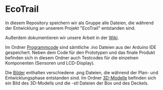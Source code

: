 # EcoTrail
In diesem Repository speichern wir als Gruppe alle Dateien, die während der Entwicklung an unserem Projekt "EcoTrail" entstanden sind.

Außerdem dokumentieren wir unsere Arbeit in der [Wiki](https://github.com/LDUOL/EcoTrail/wiki).

Im Ordner [Programmcode](https://github.com/LDUOL/EcoTrail/tree/main/Programmcode) sind sämtliche .ino Dateien aus der Arduino IDE gespeichert. Neben dem Code für den Prototypen und das finale Produkt befinden sich in diesem Ordner auch Testcodes für die einzelnen Komponenten (Sensoren und LCD-Display).

Die [Bilder](https://github.com/LDUOL/EcoTrail/tree/main/Bilder) enthalten verschiedene .png Dateien, die während der Plan- und Entwicklungsphase entstanden sind. Im Ordner [3D-Modelle](https://github.com/LDUOL/EcoTrail/tree/main/3D-Modelle) befinden sich ein Bild des 3D-Modells und die -stl Dateien der Box und des Deckels.
